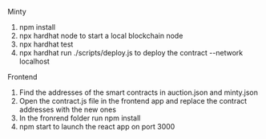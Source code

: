 Minty

1. npm install
2. npx hardhat node to start a local blockchain node
3. npx hardhat test
4. npx hardhat run ./scripts/deploy.js to deploy the contract --network localhost

Frontend

1. Find the addresses of the smart contracts in auction.json and minty.json
2. Open the contract.js file in the frontend app and replace the contract addresses with the new ones
3. In the fronrend folder run npm install
4. npm start to launch the react app on port 3000
